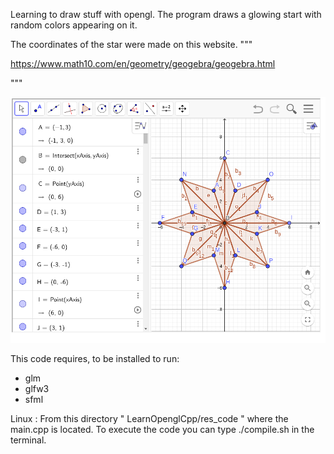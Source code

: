 Learning to draw stuff with opengl. The program draws a glowing start with random colors appearing on it.

The coordinates of the star were made on this website. 
"""

https://www.math10.com/en/geometry/geogebra/geogebra.html

"""

![plot](./res_images/star.png)

This code requires, to be installed to run:
- glm
- glfw3
- sfml

Linux : 
From this directory " LearnOpenglCpp/res_code " where the main.cpp is located.
To execute the code you can type ./compile.sh in the terminal.
